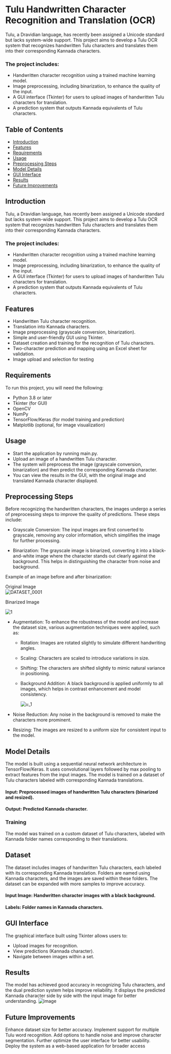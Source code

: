 # Tulu Handwritten Character Recognition and Translation (OCR)
Tulu, a Dravidian language, has recently been assigned a Unicode standard but lacks system-wide support. This project aims to develop a Tulu OCR system that recognizes handwritten Tulu characters and translates them into their corresponding Kannada characters.

### The project includes:
- Handwritten character recognition using a trained machine learning model.
- Image preprocessing, including binarization, to enhance the quality of the input.
- A GUI interface (Tkinter) for users to upload images of handwritten Tulu characters for translation.
- A prediction system that outputs Kannada equivalents of Tulu characters.

## Table of Contents
- [Introduction](#introduction)
- [Features](#features)
- [Requirements](#requirements)
- [Usage](#usage)
- [Preprocessing Steps](#preprocessing-steps)
- [Model Details](#model-details)
- [GUI Interface](#gui-interface)
- [Results](#results)
- [Future Improvements](#future-improvements)
## Introduction
Tulu, a Dravidian language, has recently been assigned a Unicode standard but lacks system-wide support. This project aims to develop a Tulu OCR system that recognizes handwritten Tulu characters and translates them into their corresponding Kannada characters.

### The project includes:

- Handwritten character recognition using a trained machine learning model.
- Image preprocessing, including binarization, to enhance the quality of the input.
- A GUI interface (Tkinter) for users to upload images of handwritten Tulu characters for translation.
- A prediction system that outputs Kannada equivalents of Tulu characters.
## Features
- Handwritten Tulu character recognition.
- Translation into Kannada characters.
- Image preprocessing (grayscale conversion, binarization).
- Simple and user-friendly GUI using Tkinter.
- Dataset creation and training for the recognition of Tulu characters.
- Two-character prediction and mapping using an Excel sheet for validation.
- Image upload and selection for testing
## Requirements
To run this project, you will need the following:

- Python 3.8 or later
- Tkinter (for GUI)
- OpenCV
- NumPy
- TensorFlow/Keras (for model training and prediction)
- Matplotlib (optional, for image visualization)

## Usage
- Start the application by running main.py.
- Upload an image of a handwritten Tulu character.
- The system will preprocess the image (grayscale conversion, binarization) and then predict the corresponding Kannada character.
- You can view the results in the GUI, with the original image and translated Kannada character displayed.

## Preprocessing Steps
Before recognizing the handwritten characters, the images undergo a series of preprocessing steps to improve the quality of predictions. These steps include:

- Grayscale Conversion: The input images are first converted to grayscale, removing any color information, which simplifies the image for further processing.

- Binarization: The grayscale image is binarized, converting it into a black-and-white image where the character stands out clearly against the background. This helps in distinguishing the character from noise and background.

Example of an image before and after binarization:

Original Image	           
![DATASET_0001](https://github.com/user-attachments/assets/a008ac5e-772a-45bf-8014-05d8add3d890)

Binarized Image

![1](https://github.com/user-attachments/assets/4dc449d1-b742-42ba-a17d-76440b11c027)

- Augmentation: To enhance the robustness of the model and increase the dataset size, various augmentation techniques were applied, such as:

  - Rotation: Images are rotated slightly to simulate different handwriting angles.
  - Scaling: Characters are scaled to introduce variations in size.
  - Shifting: The characters are shifted slightly to mimic natural variance in positioning.
  - Background Addition: A black background is applied uniformly to all images, which helps in contrast enhancement and model consistency.
    
    ![ಅ_1](https://github.com/user-attachments/assets/4a33a2fd-8521-48ef-81d6-5a3a58352895)

- Noise Reduction: Any noise in the background is removed to make the characters more prominent.

- Resizing: The images are resized to a uniform size for consistent input to the model.


## Model Details
The model is built using a sequential neural network architecture in TensorFlow/Keras. It uses convolutional layers followed by max pooling to extract features from the input images. The model is trained on a dataset of Tulu characters labeled with corresponding Kannada translations.

#### Input: Preprocessed images of handwritten Tulu characters (binarized and resized).
#### Output: Predicted Kannada character.
### Training
The model was trained on a custom dataset of Tulu characters, labeled with Kannada folder names corresponding to their translations.
## Dataset
The dataset includes images of handwritten Tulu characters, each labeled with its corresponding Kannada translation. Folders are named using Kannada characters, and the images are saved within these folders. The dataset can be expanded with more samples to improve accuracy.
#### Input Image: Handwritten character images with a black background.
#### Labels: Folder names in Kannada characters.
## GUI Interface
The graphical interface built using Tkinter allows users to:
- Upload images for recognition.
- View predictions (Kannada character).
- Navigate between images within a set.
## Results
The model has achieved good accuracy in recognizing Tulu characters, and the dual prediction system helps improve reliability. It displays the predicted Kannada character side by side with the input image for better understanding.
![image](https://github.com/user-attachments/assets/64a32032-d20a-430b-9a06-a9cde8ded8ec)
## Future Improvements
Enhance dataset size for better accuracy.
Implement support for multiple Tulu word recognition.
Add options to handle noise and improve character segmentation.
Further optimize the user interface for better usability.
Deploy the system as a web-based application for broader access
